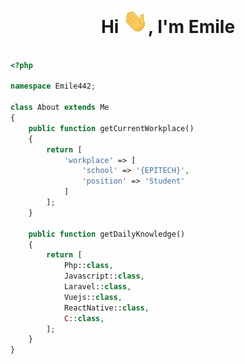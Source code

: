 <h1 align="center">Hi <img src="https://raw.githubusercontent.com/ABSphreak/ABSphreak/master/gifs/Hi.gif" width="40px" />, I'm Emile</h1>

```php

<?php

namespace Emile442;

class About extends Me
{
    public function getCurrentWorkplace()
    {
        return [
            'workplace' => [
                'school' => '{EPITECH}',
                'position' => 'Student'         
            ]
        ];
    }

    public function getDailyKnowledge()
    {
        return [
            Php::class,
            Javascript::class,
            Laravel::class,
            Vuejs::class,
            ReactNative::class,
            C::class,
        ];
    }
}
```
